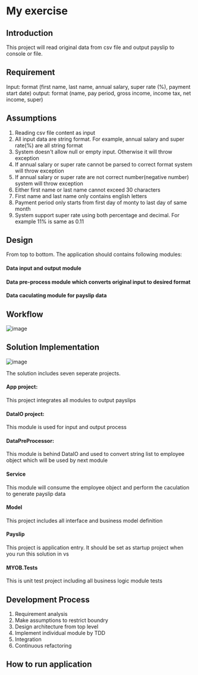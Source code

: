 # My exercise
## Introduction 
This project will read original data from csv file and output payslip to console or file.

## Requirement
Input: format (first name, last name, annual salary, super rate (%), payment start date)
output: format (name, pay period, gross income, income tax, net income, super)

## Assumptions
1. Reading csv file content as input
2. All input data are string format. For example, annual salary and super rate(%) are all string format
3. System doesn't allow null or empty input. Otherwise it will throw exception
4. If annual salary or super rate cannot be parsed to correct format system will throw exception
5. If annual salary or super rate are not correct number(negative number) system will throw exception
6. Either first name or last name cannot exceed 30 characters
7. First name and last name only contains english letters
8. Payment period only starts from first day of monty to last day of same month
9. System support super rate using both percentage and decimal. For example 11% is same as 0.11

## Design
From top to bottom.
The application should contains following modules:
#### Data input and output module
#### Data pre-process module which converts original input to desired format
#### Data caculating module for payslip data

## Workflow
![image](https://user-images.githubusercontent.com/38408398/49339513-d511ac80-f697-11e8-88ab-6bc08b715448.png)

## Solution Implementation
![image](https://user-images.githubusercontent.com/38408398/49339086-3b470100-f691-11e8-997e-98ebaadadd47.png)

The solution includes seven seperate projects.
#### App project:
This project integrates all modules to output payslips
#### DataIO project:
This module is used for input and output process
#### DataPreProcessor:
This module is behind DataIO and used to convert string list to employee object which will be used by next module
#### Service
This module will consume the employee object and perform the caculation to generate payslip data
#### Model
This project includes all interface and business model definition
#### Payslip
This project is application entry. It should be set as startup project when you run this solution in vs
#### MYOB.Tests
This is unit test project including all business logic module tests

## Development Process
1. Requirement analysis
2. Make assumptions to restrict boundry
3. Design architecture from top level
4. Implement individual module by TDD
5. Integration
6. Continuous refactoring

## How to run application
